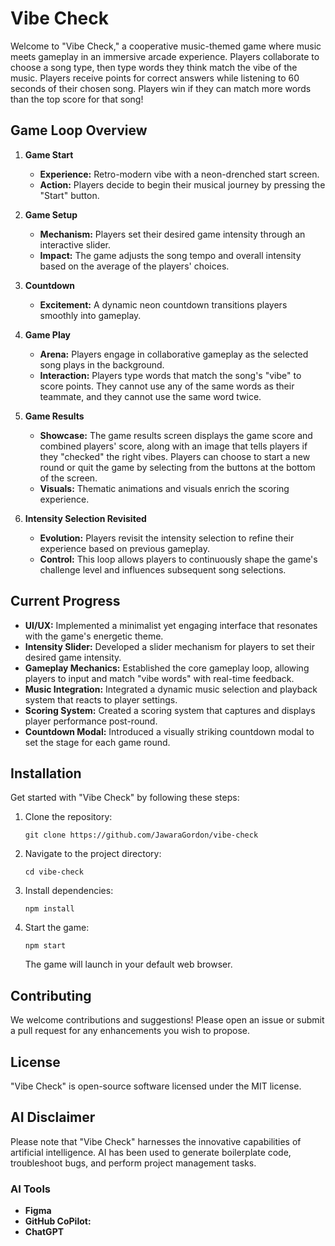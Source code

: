 # Vibe Check

Welcome to "Vibe Check," a cooperative music-themed game where music meets gameplay in an immersive arcade experience. Players collaborate to choose a song type, then type words they think match the vibe of the music. Players receive points for correct answers while listening to 60 seconds of their chosen song. Players win if they can match more words than the top score for that song!

## Game Loop Overview

1. **Game Start**
   - **Experience:** Retro-modern vibe with a neon-drenched start screen.
   - **Action:** Players decide to begin their musical journey by pressing the "Start" button.

2. **Game Setup**
   - **Mechanism:** Players set their desired game intensity through an interactive slider.
   - **Impact:** The game adjusts the song tempo and overall intensity based on the average of the players' choices.

3. **Countdown**
   - **Excitement:** A dynamic neon countdown transitions players smoothly into gameplay.

4. **Game Play**
   - **Arena:** Players engage in collaborative gameplay as the selected song plays in the background.
   - **Interaction:** Players type words that match the song's "vibe" to score points. They cannot use any of the same words as their teammate, and they cannot use the same word twice.

5. **Game Results**
   - **Showcase:** The game results screen displays the game score and combined players' score, along with an image that tells players if they "checked" the right vibes. Players can choose to start a new round or quit the game by selecting from the buttons at the bottom of the screen.
   - **Visuals:** Thematic animations and visuals enrich the scoring experience.

6. **Intensity Selection Revisited**
   - **Evolution:** Players revisit the intensity selection to refine their experience based on previous gameplay.
   - **Control:** This loop allows players to continuously shape the game's challenge level and influences subsequent song selections.

## Current Progress

- **UI/UX:** Implemented a minimalist yet engaging interface that resonates with the game's energetic theme.
- **Intensity Slider:** Developed a slider mechanism for players to set their desired game intensity.
- **Gameplay Mechanics:** Established the core gameplay loop, allowing players to input and match "vibe words" with real-time feedback.
- **Music Integration:** Integrated a dynamic music selection and playback system that reacts to player settings.
- **Scoring System:** Created a scoring system that captures and displays player performance post-round.
- **Countdown Modal:** Introduced a visually striking countdown modal to set the stage for each game round.

## Installation

Get started with "Vibe Check" by following these steps:

1. Clone the repository:
   ```
   git clone https://github.com/JawaraGordon/vibe-check
   ```
2. Navigate to the project directory:
   ```
   cd vibe-check
   ```
3. Install dependencies:
   ```
   npm install
   ```
4. Start the game:
   ```
   npm start
   ```
   The game will launch in your default web browser.

## Contributing

We welcome contributions and suggestions! Please open an issue or submit a pull request for any enhancements you wish to propose.

## License

"Vibe Check" is open-source software licensed under the MIT license.

## AI Disclaimer

Please note that "Vibe Check" harnesses the innovative capabilities of artificial intelligence. AI has been used to generate boilerplate code, troubleshoot bugs, and perform project management tasks. 

### AI Tools 

- **Figma** 
- **GitHub CoPilot:** 
- **ChatGPT** 
